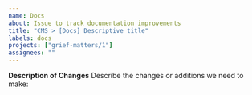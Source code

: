 ```yaml
---
name: Docs
about: Issue to track documentation improvements
title: "CMS > [Docs] Descriptive title"
labels: docs
projects: ["grief-matters/1"]
assignees: ""
---
```


**Description of Changes**
Describe the changes or additions we need to make:
